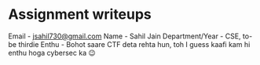 # Assignment writeups

Email - jsahil730@gmail.com
Name - Sahil Jain
Department/Year - CSE, to-be thirdie
Enthu - Bohot saare CTF deta rehta hun, toh I guess kaafi kam hi enthu hoga cybersec ka :wink: